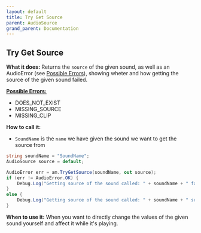 ```yaml
---
layout: default
title: Try Get Source
parent: AudioSource
grand_parent: Documentation
---
```


## Try Get Source
**What it does:**
Returns the ```source``` of the given sound, as well as an AudioError (see [Possible Errors](https://mathewhdyt.github.io/Unity-Audio-Manager/docs/documentation/index/#possible-errors)), showing wheter and how getting the source of the given sound failed.

[**Possible Errors:**](https://mathewhdyt.github.io/Unity-Audio-Manager/docs/documentation/index/#possible-errors)
- DOES_NOT_EXIST
- MISSING_SOURCE
- MISSING_CLIP

**How to call it:**
- ```SoundName``` is the ```name``` we have given the sound we want to get the source from

```csharp
string soundName = "SoundName";
AudioSource source = default;

AudioError err = am.TryGetSource(soundName, out source);
if (err != AudioError.OK) {
    Debug.Log("Getting source of the sound called: " + soundName + " failed with error id: " + err);
}
else {
    Debug.Log("Getting source of the sound called: " + soundName + " succesfull");
}
```

**When to use it:**
When you want to directly change the values of the given sound yourself and affect it while it's playing.
